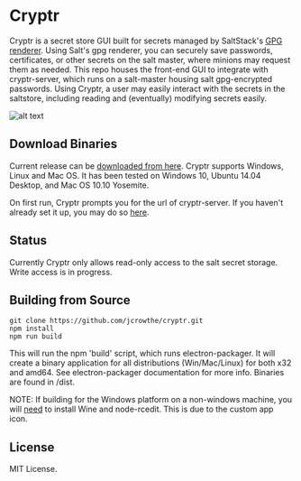 # Cryptr
Cryptr is a secret store GUI built for secrets managed by SaltStack's [GPG renderer](http://docs.saltstack.com/en/latest/ref/renderers/all/salt.renderers.gpg.html). Using Salt's gpg renderer, you can securely save passwords, certificates, or other secrets on the salt master, where minions may request them as needed. This repo houses the front-end GUI to integrate with cryptr-server, which runs on a salt-master housing salt gpg-encrypted passwords. Using Cryptr, a user may easily interact with the secrets in the saltstore, including reading and (eventually) modifying secrets easily.

![alt text](images/cryptr-demo.png "Cryptr")

Download Binaries
-----------------

Current release can be [downloaded from here](https://github.com/jcrowthe/cryptr/releases).
Cryptr supports Windows, Linux and Mac OS. It has been tested on Windows 10, Ubuntu 14.04 Desktop, and Mac OS 10.10 Yosemite.

On first run, Cryptr prompts you for the url of cryptr-server. If you haven't already set it up, you may do so [here](https://github.com/jcrowthe/cryptr-server.git).


Status
------

Currently Cryptr only allows read-only access to the salt secret storage. Write access is in progress.


Building from Source
-----------------

```
git clone https://github.com/jcrowthe/cryptr.git
npm install
npm run build
```

This will run the npm 'build' script, which runs electron-packager. It will create a binary application for all distributions (Win/Mac/Linux) for both x32 and amd64. See electron-packager documentation for more info. Binaries are found in /dist.

NOTE: If building for the Windows platform on a non-windows machine, you will [need](https://www.npmjs.com/package/electron-packager#building-windows-apps-from-non-windows-platforms) to install Wine and node-rcedit. This is due to the custom app icon.


License
-------

MIT License.

